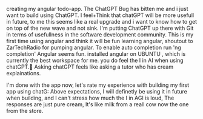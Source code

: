 creating my angular todo-app.
The ChatGPT Bug has bitten me and i just want to build using ChatGPT.
I feel+Think that chatGPT will be more usefull in future, to me this seems like a real 
upgrade and i want to know how to get on top of the new wave and not sink.
I'm putting ChatGPT up there with Git in terms of usefullness in the software development community.
This is my first time using angular and  think it will be fun learning angular, shoutout to 
ZarTechRadio for pumping angular.
To enable auto completion run 'ng completion'
Angular seems fun.
installed angular on UBUNTU , which is currently the best workspace for me.
you do feel the I in AI when using chatGPT.🧠
Asking chatGPT feels like asking a tutor who has cream explainations.

I'm done with the app now, let's rate my experience with building my first app using chatG:
Above expectations, I will definetly be using it in future  when building, and I can't stress
how much the I in AGI is loud, The responses are just pure cream, It's like milk from a reall cow 
now the one from the store.
